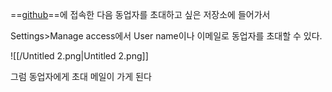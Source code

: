 ==[github](http://github.com)==에 접속한 다음 동업자를 초대하고 싶은 저장소에 들어가서

Settings>Manage access에서 User name이나 이메일로 동업자를 초대할 수 있다.

  

![[/Untitled 2.png|Untitled 2.png]]

그럼 동업자에게 초대 메일이 가게 된다